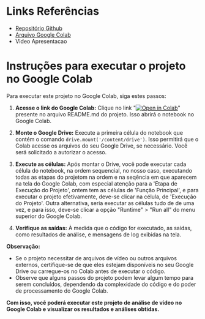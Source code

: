 
# Links Referências

- [Repositório Github](https://github.com/josehelioaraujo/Grupo51_TechChallenge_Fase4)
- [Arquivo Google Colab](https://colab.research.google.com/drive/1Xvd8J-hnHnkXCAXROTUwsQOx8J3YOA00#scrollTo=1dOfO9XGIs1S&uniqifier=1)
- Video Apresentacao

  
#  Instruções para executar o projeto no Google Colab
 
Para executar este projeto no Google Colab, siga estes passos:

1. **Acesse o link do Google Colab:** Clique no link "[![Open in Colab](https://colab.research.google.com/assets/colab-badge.svg)](https://colab.research.google.com/drive/1O3_h3IE6zCa2XWWScFmLnJa3SGRtrmWs#scrollTo=WesQy0DILw-L)"  presente no arquivo README.md do projeto. Isso abrirá o notebook no Google Colab.

2. **Monte o Google Drive:** Execute a primeira célula do notebook que contém o comando `drive.mount('/content/drive')`. Isso permitirá que o Colab acesse os arquivos do seu Google Drive, se necessário. Você será solicitado a autorizar o acesso.

3. **Execute as células:** Após montar o Drive, você pode executar cada célula do notebook, na ordem sequencial, no nosso caso, executando todas as etapas do projetom na ordem e na seqência em que aparecem na tela do Google Colab, com especial atenção para a 'Etapa de Execução do Projeto', ontem tem as células de 'Função Principal', e para executar o projeto efetivamente, deve-se clicar na célula,  de 'Execução do Projeto'.
Outra alternativa, seria executar as células tudo de de uma vez, e para isso, deve-se clicar a opção "Runtime" > "Run all" do menu superior do Google Colab.

4. **Verifique as saídas:** À medida que o código for executado, as saídas, como resultados de análise, e mensagens de log exibidas na tela.


**Observação:**
- Se o projeto necessitar de arquivos de vídeo ou outros arquivos externos, certifique-se de que eles estejam disponíveis no seu Google Drive ou carregue-os no Colab antes de executar o código.
- Observe que alguns passos do projeto podem levar algum tempo para serem concluídos, dependendo da complexidade do código e do poder de processamento do Google Colab.

**Com isso, você poderá executar este projeto de análise de vídeo no Google Colab e visualizar os resultados e análises obtidas.**
